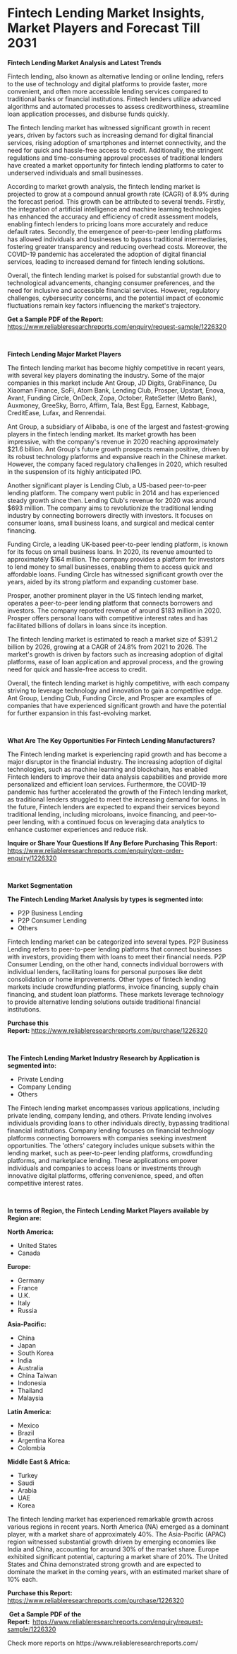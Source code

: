 <p><h1>Fintech Lending Market Insights, Market Players and Forecast Till 2031</h1></p><p><strong>Fintech Lending Market Analysis and Latest Trends</strong></p>
<p><p>Fintech lending, also known as alternative lending or online lending, refers to the use of technology and digital platforms to provide faster, more convenient, and often more accessible lending services compared to traditional banks or financial institutions. Fintech lenders utilize advanced algorithms and automated processes to assess creditworthiness, streamline loan application processes, and disburse funds quickly.</p><p>The fintech lending market has witnessed significant growth in recent years, driven by factors such as increasing demand for digital financial services, rising adoption of smartphones and internet connectivity, and the need for quick and hassle-free access to credit. Additionally, the stringent regulations and time-consuming approval processes of traditional lenders have created a market opportunity for fintech lending platforms to cater to underserved individuals and small businesses.</p><p>According to market growth analysis, the fintech lending market is projected to grow at a compound annual growth rate (CAGR) of 8.9% during the forecast period. This growth can be attributed to several trends. Firstly, the integration of artificial intelligence and machine learning technologies has enhanced the accuracy and efficiency of credit assessment models, enabling fintech lenders to pricing loans more accurately and reduce default rates. Secondly, the emergence of peer-to-peer lending platforms has allowed individuals and businesses to bypass traditional intermediaries, fostering greater transparency and reducing overhead costs. Moreover, the COVID-19 pandemic has accelerated the adoption of digital financial services, leading to increased demand for fintech lending solutions.</p><p>Overall, the fintech lending market is poised for substantial growth due to technological advancements, changing consumer preferences, and the need for inclusive and accessible financial services. However, regulatory challenges, cybersecurity concerns, and the potential impact of economic fluctuations remain key factors influencing the market's trajectory.</p></p>
<p><strong>Get a Sample PDF of the Report:&nbsp;</strong> <a href="https://www.reliableresearchreports.com/enquiry/request-sample/1226320">https://www.reliableresearchreports.com/enquiry/request-sample/1226320</a></p>
<p>&nbsp;</p>
<p><strong>Fintech Lending Major Market Players</strong></p>
<p><p>The fintech lending market has become highly competitive in recent years, with several key players dominating the industry. Some of the major companies in this market include Ant Group, JD Digits, GrabFinance, Du Xiaoman Finance, SoFi, Atom Bank, Lending Club, Prosper, Upstart, Enova, Avant, Funding Circle, OnDeck, Zopa, October, RateSetter (Metro Bank), Auxmoney, GreeSky, Borro, Affirm, Tala, Best Egg, Earnest, Kabbage, CreditEase, Lufax, and Renrendai.</p><p>Ant Group, a subsidiary of Alibaba, is one of the largest and fastest-growing players in the fintech lending market. Its market growth has been impressive, with the company's revenue in 2020 reaching approximately $21.6 billion. Ant Group's future growth prospects remain positive, driven by its robust technology platforms and expansive reach in the Chinese market. However, the company faced regulatory challenges in 2020, which resulted in the suspension of its highly anticipated IPO.</p><p>Another significant player is Lending Club, a US-based peer-to-peer lending platform. The company went public in 2014 and has experienced steady growth since then. Lending Club's revenue for 2020 was around $693 million. The company aims to revolutionize the traditional lending industry by connecting borrowers directly with investors. It focuses on consumer loans, small business loans, and surgical and medical center financing.</p><p>Funding Circle, a leading UK-based peer-to-peer lending platform, is known for its focus on small business loans. In 2020, its revenue amounted to approximately $164 million. The company provides a platform for investors to lend money to small businesses, enabling them to access quick and affordable loans. Funding Circle has witnessed significant growth over the years, aided by its strong platform and expanding customer base.</p><p>Prosper, another prominent player in the US fintech lending market, operates a peer-to-peer lending platform that connects borrowers and investors. The company reported revenue of around $183 million in 2020. Prosper offers personal loans with competitive interest rates and has facilitated billions of dollars in loans since its inception.</p><p>The fintech lending market is estimated to reach a market size of $391.2 billion by 2026, growing at a CAGR of 24.8% from 2021 to 2026. The market's growth is driven by factors such as increasing adoption of digital platforms, ease of loan application and approval process, and the growing need for quick and hassle-free access to credit.</p><p>Overall, the fintech lending market is highly competitive, with each company striving to leverage technology and innovation to gain a competitive edge. Ant Group, Lending Club, Funding Circle, and Prosper are examples of companies that have experienced significant growth and have the potential for further expansion in this fast-evolving market.</p></p>
<p>&nbsp;</p>
<p><strong>What Are The Key Opportunities For Fintech Lending Manufacturers?</strong></p>
<p><p>The Fintech lending market is experiencing rapid growth and has become a major disruptor in the financial industry. The increasing adoption of digital technologies, such as machine learning and blockchain, has enabled Fintech lenders to improve their data analysis capabilities and provide more personalized and efficient loan services. Furthermore, the COVID-19 pandemic has further accelerated the growth of the Fintech lending market, as traditional lenders struggled to meet the increasing demand for loans. In the future, Fintech lenders are expected to expand their services beyond traditional lending, including microloans, invoice financing, and peer-to-peer lending, with a continued focus on leveraging data analytics to enhance customer experiences and reduce risk.</p></p>
<p><strong>Inquire or Share Your Questions If Any Before Purchasing This Report:</strong> <a href="https://www.reliableresearchreports.com/enquiry/pre-order-enquiry/1226320">https://www.reliableresearchreports.com/enquiry/pre-order-enquiry/1226320</a></p>
<p>&nbsp;</p>
<p><strong>Market Segmentation</strong></p>
<p><strong>The Fintech Lending Market Analysis by types is segmented into:</strong></p>
<p><ul><li>P2P Business Lending</li><li>P2P Consumer Lending</li><li>Others</li></ul></p>
<p><p>Fintech lending market can be categorized into several types. P2P Business Lending refers to peer-to-peer lending platforms that connect businesses with investors, providing them with loans to meet their financial needs. P2P Consumer Lending, on the other hand, connects individual borrowers with individual lenders, facilitating loans for personal purposes like debt consolidation or home improvements. Other types of fintech lending markets include crowdfunding platforms, invoice financing, supply chain financing, and student loan platforms. These markets leverage technology to provide alternative lending solutions outside traditional financial institutions.</p></p>
<p><strong>Purchase this Report:&nbsp;</strong><a href="https://www.reliableresearchreports.com/purchase/1226320">https://www.reliableresearchreports.com/purchase/1226320</a></p>
<p>&nbsp;</p>
<p><strong>The Fintech Lending Market Industry Research by Application is segmented into:</strong></p>
<p><ul><li>Private Lending</li><li>Company Lending</li><li>Others</li></ul></p>
<p><p>The Fintech lending market encompasses various applications, including private lending, company lending, and others. Private lending involves individuals providing loans to other individuals directly, bypassing traditional financial institutions. Company lending focuses on financial technology platforms connecting borrowers with companies seeking investment opportunities. The 'others' category includes unique subsets within the lending market, such as peer-to-peer lending platforms, crowdfunding platforms, and marketplace lending. These applications empower individuals and companies to access loans or investments through innovative digital platforms, offering convenience, speed, and often competitive interest rates.</p></p>
<p>&nbsp;</p>
<p><strong>In terms of Region, the Fintech Lending Market Players available by Region are:</strong></p>
<p>
    <p> <strong> North America: </strong>
        <ul>
            <li>United States</li>
            <li>Canada</li>
        </ul>
        </p> 
    <p> <strong> Europe: </strong>
        <ul>
            <li>Germany</li>
            <li>France</li>
            <li>U.K.</li>
            <li>Italy</li>
            <li>Russia</li>
        </ul>
        </p> 
    <p> <strong> Asia-Pacific: </strong>
        <ul>
            <li>China</li>
            <li>Japan</li>
            <li>South Korea</li>
            <li>India</li>
            <li>Australia</li>
            <li>China Taiwan</li>
            <li>Indonesia</li>
            <li>Thailand</li>
            <li>Malaysia</li>
        </ul>
        </p> 
    <p> <strong> Latin America: </strong>
        <ul>
            <li>Mexico</li>
            <li>Brazil</li>
            <li>Argentina Korea</li>
            <li>Colombia</li>
        </ul>
        </p> 
    <p> <strong> Middle East & Africa: </strong>
        <ul>
            <li>Turkey</li>
            <li>Saudi</li>
            <li>Arabia</li>
            <li>UAE</li>
            <li>Korea</li>
        </ul>
    </p>
    </p>
<p><p>The fintech lending market has experienced remarkable growth across various regions in recent years. North America (NA) emerged as a dominant player, with a market share of approximately 40%. The Asia-Pacific (APAC) region witnessed substantial growth driven by emerging economies like India and China, accounting for around 30% of the market share. Europe exhibited significant potential, capturing a market share of 20%. The United States and China demonstrated strong growth and are expected to dominate the market in the coming years, with an estimated market share of 10% each.</p></p>
<p><strong>Purchase this Report: </strong><a href="https://www.reliableresearchreports.com/purchase/1226320">https://www.reliableresearchreports.com/purchase/1226320</a></p>
<p>&nbsp;<strong>Get a Sample PDF of the Report:&nbsp;&nbsp;</strong><a href="https://www.reliableresearchreports.com/enquiry/request-sample/1226320">https://www.reliableresearchreports.com/enquiry/request-sample/1226320</a></p>
<p><strong></strong></p>
<p>Check more reports on https://www.reliableresearchreports.com/</p>